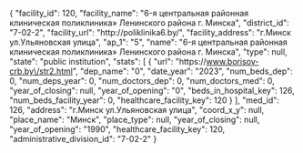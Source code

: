 {
    "facility_id": 120,
    "facility_name": "6-я центральная районная клиническая поликлиника» Ленинского района г. Минска",
    "district_id": "7-02-2",
    "facility_url": "http:\/\/poliklinika6.by\/",
    "facility_address": "г.Минск ул.Ульяновская улица",
    "ap_1": "5",
    "name": "6-я центральная районная клиническая поликлиника» Ленинского района г. Минска",
    "type": null,
    "state": "public institution",
    "stats": [
        {
            "url": "https:\/\/www.borisov-crb.by\/str2.html",
            "dep_name": "0",
            "date_year": "2023",
            "num_beds_dep": 0,
            "num_deps_year": 0,
            "num_doctors_dep": 0,
            "num_doctors_med": 0,
            "year_of_closing": null,
            "year_of_opening": "0",
            "beds_in_hospital_key": 126,
            "num_beds_facility_year": 0,
            "healthcare_facility_key": 120
        }
    ],
    "med_id": 126,
    "address": "г.Минск ул.Ульяновская улица",
    "coord_x_y": null,
    "place_name": "Минск",
    "place_type": null,
    "year_of_closing": null,
    "year_of_opening": "1990",
    "healthcare_facility_key": 120,
    "administrative_division_id": "7-02-2"
}